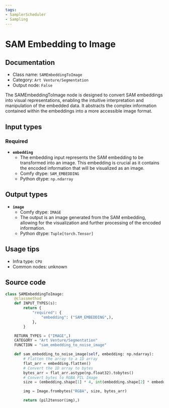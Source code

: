 ```yaml
---
tags:
- SamplerScheduler
- Sampling
---
```


# SAM Embedding to Image
## Documentation
- Class name: `SAMEmbeddingToImage`
- Category: `Art Venture/Segmentation`
- Output node: `False`

The SAMEmbeddingToImage node is designed to convert SAM embeddings into visual representations, enabling the intuitive interpretation and manipulation of the embedded data. It abstracts the complex information contained within the embeddings into a more accessible image format.
## Input types
### Required
- **`embedding`**
    - The embedding input represents the SAM embedding to be transformed into an image. This embedding is crucial as it contains the encoded information that will be visualized as an image.
    - Comfy dtype: `SAM_EMBEDDING`
    - Python dtype: `np.ndarray`
## Output types
- **`image`**
    - Comfy dtype: `IMAGE`
    - The output is an image generated from the SAM embedding, allowing for the visualization and further processing of the encoded information.
    - Python dtype: `Tuple[torch.Tensor]`
## Usage tips
- Infra type: `CPU`
- Common nodes: unknown


## Source code
```python
class SAMEmbeddingToImage:
    @classmethod
    def INPUT_TYPES(s):
        return {
            "required": {
                "embedding": ("SAM_EMBEDDING",),
            },
        }

    RETURN_TYPES = ("IMAGE",)
    CATEGORY = "Art Venture/Segmentation"
    FUNCTION = "sam_embedding_to_noise_image"

    def sam_embedding_to_noise_image(self, embedding: np.ndarray):
        # Flatten the array to a 1D array
        flat_arr = embedding.flatten()
        # Convert the 1D array to bytes
        bytes_arr = flat_arr.astype(np.float32).tobytes()
        # Convert bytes to RGBA PIL Image
        size = (embedding.shape[1] * 4, int(embedding.shape[2] * embedding.shape[3] / 4))

        img = Image.frombytes("RGBA", size, bytes_arr)

        return (pil2tensor(img),)

```
